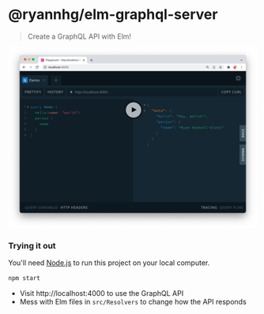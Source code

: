 # @ryannhg/elm-graphql-server
> Create a GraphQL API with Elm!


![A screenshot of a demo query in the GraphQL playground](./screenshot.png)

### Trying it out

You'll need [Node.js](https://nodejs.org) to run this project on your local computer.

```bash
npm start
```

- Visit http://localhost:4000 to use the GraphQL API
- Mess with Elm files in `src/Resolvers` to change how the API responds
